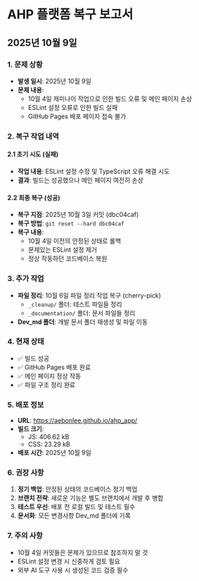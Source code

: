 # AHP 플랫폼 복구 보고서
## 2025년 10월 9일

### 1. 문제 상황
- **발생 일시**: 2025년 10월 9일
- **문제 내용**: 
  - 10월 4일 제미나이 작업으로 인한 빌드 오류 및 메인 페이지 손상
  - ESLint 설정 오류로 인한 빌드 실패
  - GitHub Pages 배포 페이지 접속 불가

### 2. 복구 작업 내역

#### 2.1 초기 시도 (실패)
- **작업 내용**: ESLint 설정 수정 및 TypeScript 오류 해결 시도
- **결과**: 빌드는 성공했으나 메인 페이지 여전히 손상

#### 2.2 최종 복구 (성공)
- **복구 지점**: 2025년 10월 3일 커밋 (dbc04caf)
- **복구 방법**: `git reset --hard dbc04caf`
- **복구 내용**:
  - 10월 4일 이전의 안정된 상태로 롤백
  - 문제있는 ESLint 설정 제거
  - 정상 작동하던 코드베이스 복원

### 3. 추가 작업
- **파일 정리**: 10월 6일 파일 정리 작업 복구 (cherry-pick)
  - `_cleanup/` 폴더: 테스트 파일들 정리
  - `_documentation/` 폴더: 문서 파일들 정리
- **Dev_md 폴더**: 개발 문서 폴더 재생성 및 파일 이동

### 4. 현재 상태
- ✅ 빌드 성공
- ✅ GitHub Pages 배포 완료
- ✅ 메인 페이지 정상 작동
- ✅ 파일 구조 정리 완료

### 5. 배포 정보
- **URL**: https://aebonlee.github.io/ahp_app/
- **빌드 크기**: 
  - JS: 406.62 kB
  - CSS: 23.29 kB
- **배포 시간**: 2025년 10월 9일

### 6. 권장 사항
1. **정기 백업**: 안정된 상태의 코드베이스 정기 백업
2. **브랜치 전략**: 새로운 기능은 별도 브랜치에서 개발 후 병합
3. **테스트 우선**: 배포 전 로컬 빌드 및 테스트 필수
4. **문서화**: 모든 변경사항 Dev_md 폴더에 기록

### 7. 주의 사항
- 10월 4일 커밋들은 문제가 있으므로 참조하지 말 것
- ESLint 설정 변경 시 신중하게 검토 필요
- 외부 AI 도구 사용 시 생성된 코드 검증 필수